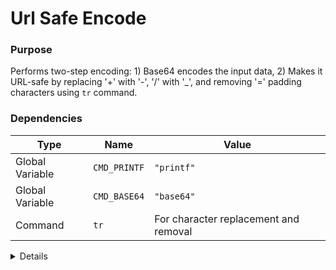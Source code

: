# Url Safe Encode

### Purpose
Performs two-step encoding: 1) Base64 encodes the input data, 2) Makes it URL-safe by replacing '+' with '-', '/' with '_', and removing '=' padding characters using `tr` command.

### Dependencies
| Type | Name | Value |
|------|------|-------|
| Global Variable | `CMD_PRINTF` | `"printf"` |
| Global Variable | `CMD_BASE64` | `"base64"` |
| Command | `tr` | For character replacement and removal |

<details>

```shell
core_url_safe_encode() {
local data="$1"
    local encoded
    
    # First base64 encode
    encoded=$("$CMD_PRINTF" '%s' "$data" | $CMD_BASE64)
    
    # Then make URL-safe by replacing + with - and / with _
    encoded=$("$CMD_PRINTF" '%s' "$encoded" | tr '+/' '-_' | tr -d '=')
    
    $CMD_PRINTF "%s" "$encoded"
}
```

</details> 